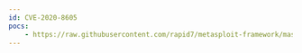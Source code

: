 ```yaml
---
id: CVE-2020-8605
pocs:
    - https://raw.githubusercontent.com/rapid7/metasploit-framework/master/modules/exploits/linux/http/trendmicro_websecurity_exec.rb
---
```

